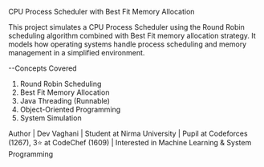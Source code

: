 CPU Process Scheduler with Best Fit Memory Allocation

This project simulates a CPU Process Scheduler using the Round Robin scheduling algorithm combined with Best Fit memory allocation strategy. 
It models how operating systems handle process scheduling and memory management in a simplified environment.

--Concepts Covered
1) Round Robin Scheduling
2) Best Fit Memory Allocation
3) Java Threading (Runnable)
4) Object-Oriented Programming
5) System Simulation

Author |  Dev Vaghani | Student at Nirma University | Pupil at Codeforces (1267), 3⭐ at CodeChef (1609) | Interested in Machine Learning & System Programming

